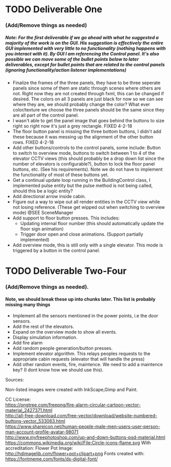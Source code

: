 # TODO Deliverable One 
### (Add/Remove things as needed)
##### Note: For the first deliverable if we go ahead with what he suggested a majority of the work is on the GUI. His suggestion is effectively the entire GUI implemented with very little to no functionality (nothing happens with you interact with it). By GUI I am referencing the Control panel. It's also possible we can move some of the bullet points below to later deliverables, except for bullet points that are related to the control panels (ignoring functionality/action listener implementations)

* Finalize the frames of the three panels, they have to be three seperate panels since some of them are static through scenes where others are not. Right now they are not created through fxml, this can be changed if desired. The colors on all 3 panels are just black for now
so we can see where they are, we should probably change the color? What ever color/texture we choose the three panels should be the same since they are all part of the control panel. 
* I wasn't able to get the panel image that goes behind the buttons to size right so right now it's just a grey rectangle. FIXED 4-2-18
* The floor button panel is missing the three bottom buttons, I didn't add these because it was messing up the alignment of the other button rows. FIXED 4-2-18
* Add other buttons/controls to the control panels, some include: Button to switch to overview mode, buttons to switch between 
1 to 4 of the elevator CCTV views (this should probably be a drop down list since the number of elevators is configurable?), button to lock the floor panel buttons, etc. (See his requirements). Note we do not have to implement the functionality of most of these buttons yet.
* Get a continual update loop running in the BuildingControl class, I implemented pulse entity but the pulse method is not being called, should this be a logic entity?
* Add directional arrow inside cabin. 
* Figure out a way to wipe out all render entities in the CCTV view while not losing reference. (These get wipped out when switching to overview mode) @SEE SceneManager
* Add support to floor button presses. This includes:
  * Updating internal floor number (this should automatically update the floor sign animation)
  * Trigger door open and close animations. (Support partially implemented)
* Add overview mode, this is still only with a single elevator. This mode is triggered by a button in the control panel.

# TODO Deliverable Two-Four 
### (Add/Remove things as needed). 
#### Note, we should break these up into chunks later. This list is probably missing many things
* Implement all the sensors mentioned in the power points, i.e the door sensors. 
* Add the rest of the elevators.
* Expand on the overview mode to show all events.
* Display simulation information.
* Add fire alarm
* Add random people generation/button presses.
* Implement elevator algorithm. This relays peoples requests to the appropriate cabin requests (elevator that will handle the press)
* Add other random events, fire, maintence. We need to add a maintence key? (I dont know how we should use this).


Sources: 

Non-listed images were created with InkScape,Gimp and Paint. 

CC License:  
https://pngtree.com/freepng/fire-alarm-circular-cartoon-vector-material_2427371.html  
http://all-free-download.com/free-vector/download/website-numbered-buttons-vector_533063.html  
https://www.shareicon.net/human-people-male-men-users-user-person-man-account-profile-avatar-98071  
http://www.myfreephotoshop.com/up-and-down-buttons-psd-material.html  
https://commons.wikimedia.org/wiki/File:Circle-icons-flame.svg 
With accreditation: 
Flower Pot Image: 
http://hdimagelib.com/flower+pot+clipart+png
Fonts created with:  
https://fontmeme.com/fonts/ds-digital-font/  
